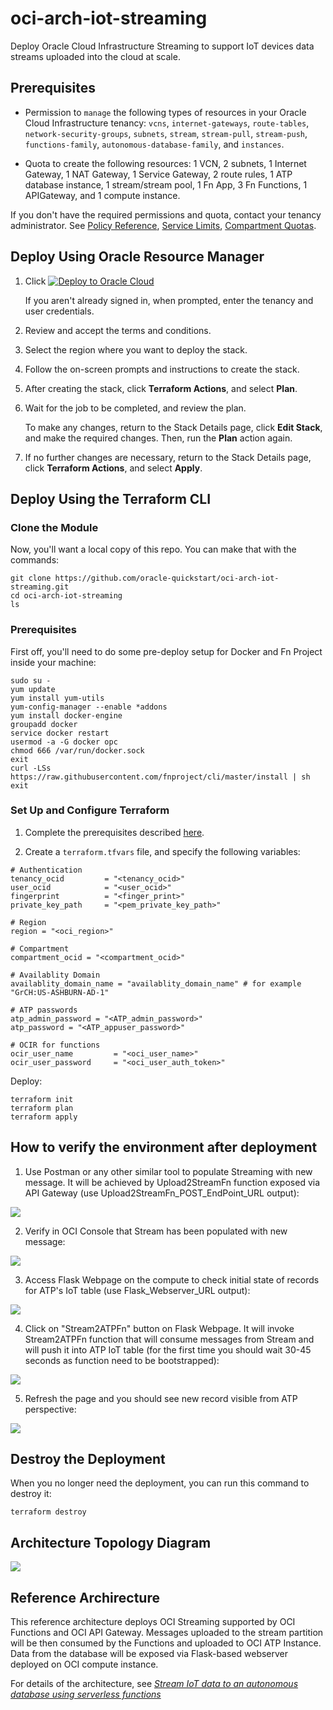 # oci-arch-iot-streaming

Deploy Oracle Cloud Infrastructure Streaming to support IoT devices data streams uploaded into the cloud at scale.

## Prerequisites

- Permission to `manage` the following types of resources in your Oracle Cloud Infrastructure tenancy: `vcns`, `internet-gateways`, `route-tables`, `network-security-groups`, `subnets`, `stream`, `stream-pull`, `stream-push`, `functions-family`, `autonomous-database-family`, and `instances`.

- Quota to create the following resources: 1 VCN, 2 subnets, 1 Internet Gateway, 1 NAT Gateway, 1 Service Gateway, 2 route rules, 1 ATP database instance, 1 stream/stream pool, 1 Fn App, 3 Fn Functions, 1 APIGateway, and 1 compute instance.

If you don't have the required permissions and quota, contact your tenancy administrator. See [Policy Reference](https://docs.cloud.oracle.com/en-us/iaas/Content/Identity/Reference/policyreference.htm), [Service Limits](https://docs.cloud.oracle.com/en-us/iaas/Content/General/Concepts/servicelimits.htm), [Compartment Quotas](https://docs.cloud.oracle.com/iaas/Content/General/Concepts/resourcequotas.htm).

## Deploy Using Oracle Resource Manager

1. Click [![Deploy to Oracle Cloud](https://oci-resourcemanager-plugin.plugins.oci.oraclecloud.com/latest/deploy-to-oracle-cloud.svg)](https://cloud.oracle.com/resourcemanager/stacks/create?region=home&zipUrl=https://github.com/oracle-quickstart/oci-arch-iot-streaming/releases/latest/download/oci-arch-iot-streaming-stack-latest.zip)

    If you aren't already signed in, when prompted, enter the tenancy and user credentials.

2. Review and accept the terms and conditions.

3. Select the region where you want to deploy the stack.

4. Follow the on-screen prompts and instructions to create the stack.

5. After creating the stack, click **Terraform Actions**, and select **Plan**.

6. Wait for the job to be completed, and review the plan.

    To make any changes, return to the Stack Details page, click **Edit Stack**, and make the required changes. Then, run the **Plan** action again.

7. If no further changes are necessary, return to the Stack Details page, click **Terraform Actions**, and select **Apply**. 

## Deploy Using the Terraform CLI

### Clone the Module
Now, you'll want a local copy of this repo. You can make that with the commands:

    git clone https://github.com/oracle-quickstart/oci-arch-iot-streaming.git
    cd oci-arch-iot-streaming
    ls

### Prerequisites
First off, you'll need to do some pre-deploy setup for Docker and Fn Project inside your machine:

```
sudo su -
yum update
yum install yum-utils
yum-config-manager --enable *addons
yum install docker-engine
groupadd docker
service docker restart
usermod -a -G docker opc
chmod 666 /var/run/docker.sock
exit
curl -LSs https://raw.githubusercontent.com/fnproject/cli/master/install | sh
exit
```

### Set Up and Configure Terraform

1. Complete the prerequisites described [here](https://github.com/cloud-partners/oci-prerequisites).

2. Create a `terraform.tfvars` file, and specify the following variables:

```
# Authentication
tenancy_ocid         = "<tenancy_ocid>"
user_ocid            = "<user_ocid>"
fingerprint          = "<finger_print>"
private_key_path     = "<pem_private_key_path>"

# Region
region = "<oci_region>"

# Compartment
compartment_ocid = "<compartment_ocid>"

# Availablity Domain 
availablity_domain_name = "availablity_domain_name" # for example "GrCH:US-ASHBURN-AD-1"

# ATP passwords
atp_admin_password = "<ATP_admin_password>"
atp_password = "<ATP_appuser_password>"

# OCIR for functions
ocir_user_name         = "<oci_user_name>"
ocir_user_password     = "<oci_user_auth_token>"

````

Deploy:

    terraform init
    terraform plan
    terraform apply

## How to verify the environment after deployment

1. Use Postman or any other similar tool to populate Streaming with new message. It will be achieved by Upload2StreamFn function exposed via API Gateway (use Upload2StreamFn_POST_EndPoint_URL output):

![](./images/postman_push.png)

2. Verify in OCI Console that Stream has been populated with new message:

![](./images/stream_messages.png)

3. Access Flask Webpage on the compute to check initial state of records for ATP's IoT table (use Flask_Webserver_URL output):

![](./images/flask_initial_webpage.png)

4. Click on "Stream2ATPFn" button on Flask Webpage. It will invoke Stream2ATPFn function that will consume messages from Stream and will push it into ATP IoT table (for the first time you should wait 30-45 seconds as function need to be bootstrapped):

![](./images/stream2atp.png)

5. Refresh the page and you should see new record visible from ATP perspective:

![](./images/flask_updated_webpage.png)


## Destroy the Deployment
When you no longer need the deployment, you can run this command to destroy it:

    terraform destroy

## Architecture Topology Diagram

![](./images/oci-arch-iot-streaming.png)

## Reference Archirecture

This reference architecture deploys OCI Streaming supported by OCI Functions and OCI API Gateway. Messages uploaded to the stream partition will be then consumed by the Functions and uploaded to OCI ATP Instance. Data from the database will be exposed via Flask-based webserver deployed on OCI compute instance.  

For details of the architecture, see [_Stream IoT data to an autonomous database using serverless functions_](https://docs.oracle.com/en/solutions/iot-streaming-oci)
